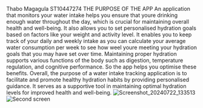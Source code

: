 Thabo Magagula ST10447274
THE PURPOSE OF THE APP
An application that monitors your water intake helps you ensure that youre drinking enough water throughout the day, which is crucial for maintaining overall health and well-being.
It also allows you to set personalised hydration goals based on factors like your weight and activity level.
It enables you to keep track of your daily and weekly intake as you can calculate your average water consumption per week to see how weel youre meeting your hydration goals that you may have set over time.
Maintaining proper hydration supports various functions of the body such as digestion, temperature regulation, and cognitive performance. So the app helps you optimise these benefits.
Overall, the purpose of a water intake tracking application is to facilitate and promote healthy hydration habits by providing personalised guidance. It serves as a supportive tool in maintaining optimal hydration levels for improved health and well-being.
![Screenshot_20240722_133513](https://github.com/user-attachments/assets/29b04a27-5c0c-4abe-ab74-34318dd7aa31)
![Second screen](https://github.com/user-attachments/assets/7bd5242d-e2a3-46d3-988b-f357635ec9a2)
